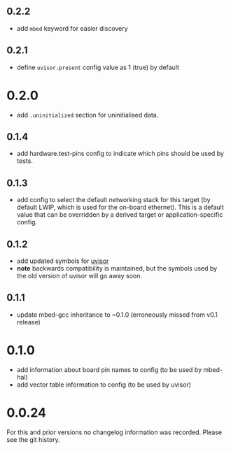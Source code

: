## 0.2.2
 * add `mbed` keyword for easier discovery

## 0.2.1
 * define `uvisor.present` config value as 1 (true) by default

# 0.2.0
 * add `.uninitialized` section for uninitialised data.

## 0.1.4
 * add hardware.test-pins config to indicate which pins should be used by
   tests.

## 0.1.3
 * add config to select the default networking stack for this target (by
   default LWIP, which is used for the on-board ethernet). This is a default
   value that can be overridden by a derived target or application-specific
   config.

## 0.1.2
 * add updated symbols for [uvisor](https://github.com/armmbed/uvisor)
 * **note** backwards compatibility is maintained, but the symbols used by the
   old version of uvisor will go away soon.

## 0.1.1
 * update mbed-gcc inheritance to ~0.1.0 (erroneously missed from v0.1 release)

# 0.1.0
 * add information about board pin names to config (to be used by mbed-hal)
 * add vector table information to config (to be used by uvisor)

# 0.0.24
For this and prior versions no changelog information was recorded. Please see
the git history.
